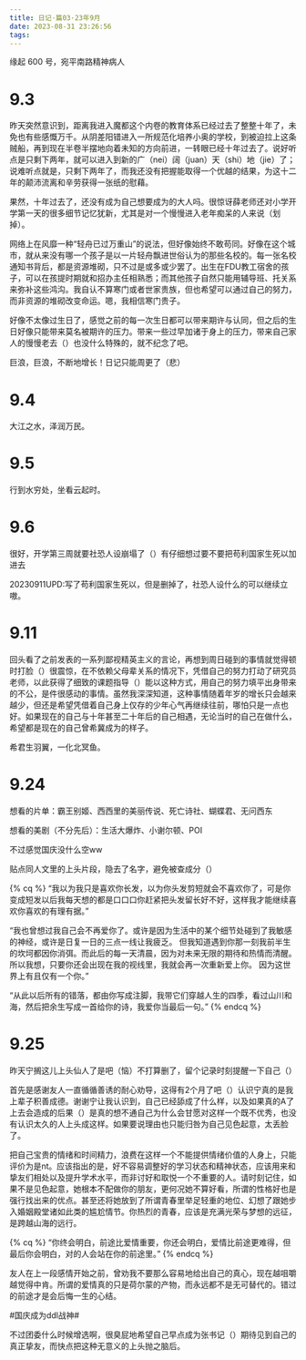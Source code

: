 ```yaml
---
title: 日记·篇03·23年9月
date: 2023-08-31 23:26:56
tags:
---
```

缘起 600 号，宛平南路精神病人
<!--more-->
<h1>9.3</h1>
<p>昨天突然意识到，距离我进入魔都这个内卷的教育体系已经过去了整整十年了，未免也有些感慨万千。从阴差阳错进入一所规范化培养小奥的学校，到被迫拉上这条贼船，再到现在半卷半摆地向着未知的方向前进，一转眼已经十年过去了。说好听点是只剩下两年，就可以进入到新的广（nei）阔（juan）天（shi）地（jie）了；说难听点就是，只剩下两年了，而我还没有把握能取得一个优越的结果，为这十二年的颠沛流离和辛劳获得一张纸的慰藉。<p>
<p>果然，十年过去了，还没有成为自己想要成为的大人吗。很惊讶薛老师还对小学开学第一天的很多细节记忆犹新，尤其是对一个慢慢进入老年痴呆的人来说（划掉）。<p>
<p>网络上在风靡一种“轻舟已过万重山”的说法，但好像始终不敢苟同。好像在这个城市，就从来没有哪一个孩子是以一片轻舟飘进世俗认为的那些名校的。每一张名校通知书背后，都是资源堆砌，只不过是或多或少罢了。出生在FDU教工宿舍的孩子，可以在孩提时期就和招办主任相熟悉；而其他孩子自然只能用辅导班、托关系来弥补这些鸿沟。我自认不算寒门或者世家贵族，但也希望可以通过自己的努力，而非资源的堆砌改变命运。嗯，我相信寒门贵子。<p>
<p>好像不太像过生日了，感觉之前的每一次生日都可以带来期许与认同，但之后的生日好像只能带来莫名被期许的压力。带来一些过早加诸于身上的压力，带来自己家人的慢慢老去（）也没什么特殊的，就不纪念了吧。<p>
<p>巨浪，巨浪，不断地增长！日记只能周更了（悲）<p>
<h1>9.4</h1>
<p>大江之水，泽润万民。<p>
<h1>9.5</h1>
<p>行到水穷处，坐看云起时。<p>
<h1>9.6</h1>
<p>很好，开学第三周就要社恐人设崩塌了（）有仔细想过要不要把苟利国家生死以加进去<p>
<p>20230911UPD:写了苟利国家生死以，但是删掉了，社恐人设什么的可以继续立嗷。<p>
<h1>9.11</h1>
<p>回头看了之前发表的一系列鄙视精英主义的言论，再想到周日碰到的事情就觉得顿时打脸（）很震惊，在不依赖父母辈关系的情况下，凭借自己的努力打动了研究员老师，以此获得了细致的课题指导（）能以这种方式，用自己的努力填平出身带来的不公，是件很感动的事情。虽然我深深知道，这种事情随着年岁的增长只会越来越少，但还是希望凭借着自己身上仅存的少年心气再继续往前，哪怕只是一点也好。如果现在的自己与十年甚至二十年后的自己相遇，无论当时的自己在做什么，希望都是现在的自己曾希冀成为的样子。<p>
<p>希君生羽翼，一化北冥鱼。<p>
<h1>9.24</h1>
<p>想看的片单：霸王别姬、西西里的美丽传说、死亡诗社、蝴蝶君、无问西东<p>
<p>想看的美剧（不分先后）：生活大爆炸、小谢尔顿、POI<p>
<p>不过感觉国庆没什么空ww<p>
<p>贴点同人文里的上头片段，隐去了名字，避免被查成分（）<p>
{% cq %}
“我以为我只是喜欢你长发，以为你头发剪短就会不喜欢你了，可是你变成短发以后我每天想的都是口口口你赶紧把头发留长好不好，这样我才能继续喜欢你喜欢的有理有据。”

“我也曾想过我自己会不再爱你了。或许是因为生活中的某个细节处碰到了我敏感的神经，或许是日复一日的三点一线让我疲乏。
但我知道遇到你那一刻我前半生的坎坷都因你消弭。而此后的每一天清晨，因为对未来无限的期待和热情而清醒。
所以我想，只要你还会出现在我的视线里，我就会再一次重新爱上你。
因为这世界上有且仅有一个你。”

“从此以后所有的错落，都由你写成注脚，我带它们穿越人生的四季，看过山川和海，然后把余生写成一首给你的诗，我爱你当最后一句。”
{% endcq %}
<h1>9.25</h1>
<p>昨天宁搁这儿上头仙人了是吧（恼）不打算删了，留个记录时刻提醒一下自己（）<p>
<p>首先是感谢友人一直循循善诱的耐心劝导，这得有2个月了吧（）认识宁真的是我上辈子积善成德。谢谢宁让我认识到，自己已经舔成了什么样，以及如果真的A了上去会造成的后果（）是真的想不通自己为什么会甘愿对这样一个既不优秀，也没有认识太久的人上头成这样。如果要说理由也只能归咎为自己见色起意，太丢脸了。<p>
<p>把自己宝贵的情绪和时间精力，浪费在这样一个不能提供情绪价值的人身上，只能评价为是nt。应该指出的是，好不容易调整好的学习状态和精神状态，应该用来和挚友们相处以及提升学术水平，而非讨好和取悦一个不重要的人。请时刻记住，如果不是见色起意，她根本不配做你的朋友，更何况她不算好看，所谓的性格好也是强行找出来的优点。甚至还将她放到了所谓青春里举足轻重的地位、幻想了跟她步入婚姻殿堂诸如此类的尴尬情节。你热烈的青春，应该是充满光荣与梦想的远征，是跨越山海的远行。<p>
{% cq %}
“你终会明白，前途比爱情重要，你还会明白，爱情比前途更难得，但最后你会明白，对的人会站在你的前途里。”
{% endcq %}
<p>友人在上一段感情开始之前，曾劝我不要那么容易地给出自己的真心，现在越咀嚼越觉得中肯。所谓的爱情真的只是荷尔蒙的产物，而永远都不是无可替代的。错过的前途才是会后悔一生的心结。<p>
<p>#国庆成为ddl战神#<p>
<p>不过团委什么时候增选啊，很臭屁地希望自己早点成为张书记（）期待见到自己的真正挚友，而快点把这种无意义的上头抛之脑后。<p>